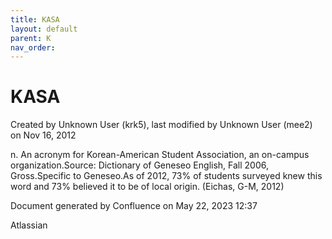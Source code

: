 ```yaml
---
title: KASA
layout: default
parent: K
nav_order:
---
```


# KASA

Created by  Unknown User (krk5), last modified by  Unknown User (mee2) on Nov 16, 2012

n. An acronym for Korean-American Student Association, an on-campus organization.Source: Dictionary of Geneseo English, Fall 2006, Gross.Specific to Geneseo.As of 2012, 73% of students surveyed knew this word and 73% believed it to be of local origin. (Eichas, G-M, 2012) 

Document generated by Confluence on May 22, 2023 12:37

Atlassian
